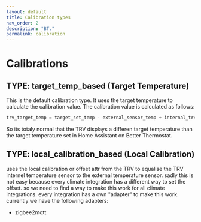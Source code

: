 ```yaml
---
layout: default
title: Calibration types
nav_order: 2
description: "BT."
permalink: calibration
---
```


# Calibrations

## TYPE: target_temp_based (Target Temperature)

This is the default calibration type. It uses the target temperature to calculate the calibration value. The calibration value is calculated as follows:

```python
trv_target_temp = target_set_temp - external_sensor_temp + internal_trv_temp
```
So its totaly normal that the TRV displays a differen target temperature than the target temperature set in Home Assistant on Better Thermostat.

## TYPE: local_calibration_based (Local Calibration)

uses the local calibration or offset attr from the TRV to equalise the TRV internel temperature sensor to the external temperature sensor.
sadly this is not easy because every climate integration has a different way to set the offset. so we need to find a way to make this work for all climate integrations. every integration has a own "adapter" to make this work.
currently we have the following adapters:

  * zigbee2mqtt